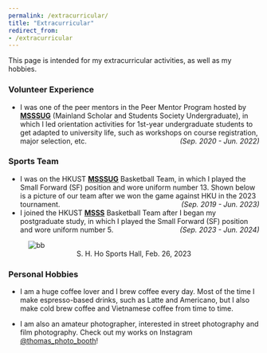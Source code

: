 ```yaml
---
permalink: /extracurricular/
title: "Extracurricular"
redirect_from:
- /extracurricular
---
```


This page is intended for my extracurricular activities, as well as my hobbies.

### Volunteer Experience

- I was one of the peer mentors in the Peer Mentor Program hosted by [**MSSSUG**](https://ug-msss.hkust.edu.hk/) (Mainland Scholar and Students Society Undergraduate), in which I led orientation activities for 1st-year undergraduate students to get adapted to university life, such as workshops on course registration, major selection, etc. <em style="float:right">*(Sep. 2020 - Jun. 2022)*</em>

### Sports Team
- I was on the HKUST [**MSSSUG**](https://ug-msss.hkust.edu.hk/) Basketball Team, in which I played the Small Forward (SF) position and wore uniform number 13. Shown below is a picture of our team after we won the game against HKU in the 2023 tournament. <em style="float:right">*(Sep. 2019 - Jun. 2023)*</em>
- I joined the HKUST [**MSSS**](https://msss.hkust.edu.hk/) Basketball Team after I began my postgraduate study, in which I played the Small Forward (SF) position and wore uniform number 5. <em style="float:right">*(Sep. 2023 - Jun. 2024)*</em>
<figure>
  <img src="http://thomas-yin.github.io/images/basketball.JPG" alt="bb">
  <figcaption style='text-align: center'>S. H. Ho Sports Hall, Feb. 26, 2023</figcaption>
</figure>

### Personal Hobbies

- I am a huge coffee lover and I brew coffee every day. Most of the time I make espresso-based drinks, such as Latte and Americano, but I also make cold brew coffee and Vietnamese coffee from time to time.

- I am also an amateur photographer, interested in street photography and film photography. Check out my works on Instagram [@thomas_photo_booth](https://www.instagram.com/thomas_photo_booth/)!